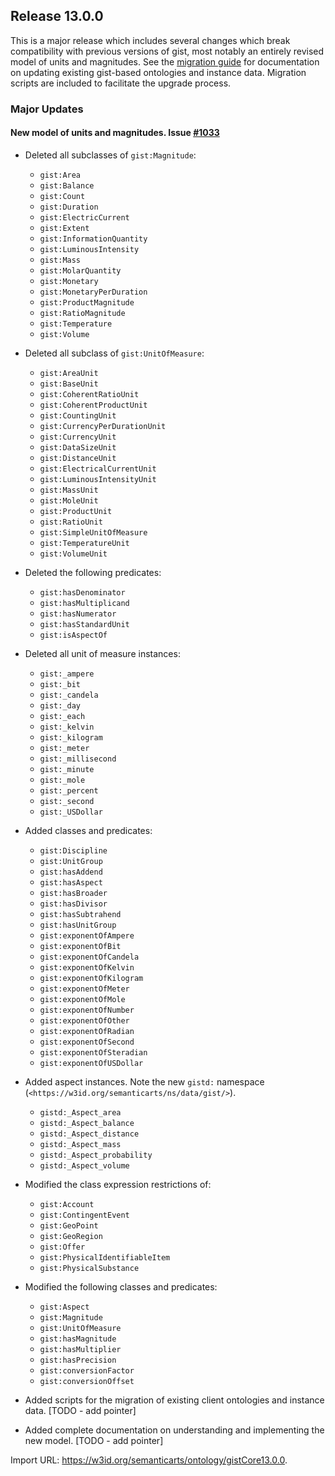 ## Release 13.0.0

This is a major release which includes several changes which break compatibility with previous versions of gist, most notably an entirely revised model of units and magnitudes. See the [migration guide](./MajorVersionMigration.html) for documentation on updating existing gist-based ontologies and instance data. Migration scripts are included to facilitate the upgrade process.

### Major Updates

#### New model of units and magnitudes. Issue [#1033](https://github.com/semanticarts/gist/issues/1033)

- Deleted all subclasses of `gist:Magnitude`:
  - `gist:Area`
  - `gist:Balance`
  - `gist:Count`
  - `gist:Duration`
  - `gist:ElectricCurrent`
  - `gist:Extent`
  - `gist:InformationQuantity`
  - `gist:LuminousIntensity`
  - `gist:Mass`
  - `gist:MolarQuantity`
  - `gist:Monetary`
  - `gist:MonetaryPerDuration`
  - `gist:ProductMagnitude`
  - `gist:RatioMagnitude`
  - `gist:Temperature`
  - `gist:Volume`
- Deleted all subclass of `gist:UnitOfMeasure`:
  - `gist:AreaUnit`
  - `gist:BaseUnit`
  - `gist:CoherentRatioUnit`
  - `gist:CoherentProductUnit`
  - `gist:CountingUnit`
  - `gist:CurrencyPerDurationUnit`
  - `gist:CurrencyUnit`
  - `gist:DataSizeUnit`
  - `gist:DistanceUnit`
  - `gist:ElectricalCurrentUnit`
  - `gist:LuminousIntensityUnit`
  - `gist:MassUnit`
  - `gist:MoleUnit`
  - `gist:ProductUnit`
  - `gist:RatioUnit`
  - `gist:SimpleUnitOfMeasure`
  - `gist:TemperatureUnit`
  - `gist:VolumeUnit`
- Deleted the following predicates:
  - `gist:hasDenominator`
  - `gist:hasMultiplicand`
  - `gist:hasNumerator`
  - `gist:hasStandardUnit`
  - `gist:isAspectOf`
  
- Deleted all unit of measure instances:
  - `gist:_ampere`
  - `gist:_bit`
  - `gist:_candela`
  - `gist:_day`
  - `gist:_each`
  - `gist:_kelvin`
  - `gist:_kilogram`
  - `gist:_meter`
  - `gist:_millisecond`
  - `gist:_minute`
  - `gist:_mole`
  - `gist:_percent`
  - `gist:_second`
  - `gist:_USDollar`
- Added classes and predicates:
  - `gist:Discipline`
  - `gist:UnitGroup`
  - `gist:hasAddend`
  - `gist:hasAspect`
  - `gist:hasBroader`
  - `gist:hasDivisor`
  - `gist:hasSubtrahend`
  - `gist:hasUnitGroup`
  - `gist:exponentOfAmpere`
  - `gist:exponentOfBit`
  - `gist:exponentOfCandela`
  - `gist:exponentOfKelvin`
  - `gist:exponentOfKilogram`
  - `gist:exponentOfMeter`
  - `gist:exponentOfMole`
  - `gist:exponentOfNumber`
  - `gist:exponentOfOther`
  - `gist:exponentOfRadian`
  - `gist:exponentOfSecond`
  - `gist:exponentOfSteradian`
  - `gist:exponentOfUSDollar`
- Added aspect instances. Note the new `gistd:` namespace (`<https://w3id.org/semanticarts/ns/data/gist/>`).
  - `gistd:_Aspect_area`
  - `gistd:_Aspect_balance`
  - `gistd:_Aspect_distance`
  - `gistd:_Aspect_mass`
  - `gistd:_Aspect_probability`
  - `gistd:_Aspect_volume`
- Modified the class expression restrictions of:
  - `gist:Account`
  - `gist:ContingentEvent`
  - `gist:GeoPoint`
  - `gist:GeoRegion`
  - `gist:Offer`
  - `gist:PhysicalIdentifiableItem`
  - `gist:PhysicalSubstance`
- Modified the following classes and predicates:
  - `gist:Aspect`
  - `gist:Magnitude`
  - `gist:UnitOfMeasure`
  - `gist:hasMagnitude`
  - `gist:hasMultiplier`
  - `gist:hasPrecision`
  - `gist:conversionFactor`
  - `gist:conversionOffset`
- Added scripts for the migration of existing client ontologies and instance data. [TODO - add pointer]
- Added complete documentation on understanding and implementing the new model. [TODO - add pointer]

Import URL: <https://w3id.org/semanticarts/ontology/gistCore13.0.0>.
